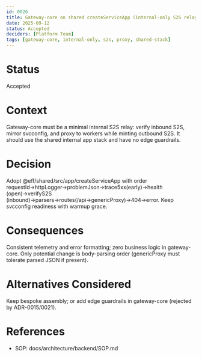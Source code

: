 ```yaml
---
id: 0026
title: Gateway-core on shared createServiceApp (internal-only S2S relay)
date: 2025-09-12
status: Accepted
deciders: [Platform Team]
tags: [gateway-core, internal-only, s2s, proxy, shared-stack]
---
```


# Status
Accepted

# Context
Gateway-core must be a minimal internal S2S relay: verify inbound S2S, mirror svcconfig, and proxy to workers while minting outbound S2S. It should use the shared internal app stack and have no edge guardrails.

# Decision
Adopt @eff/shared/src/app/createServiceApp with order requestId→httpLogger→problemJson→trace5xx(early)→health (open)→verifyS2S (inbound)→parsers→routes(/api→genericProxy)→404→error. Keep svcconfig readiness with warmup grace.

# Consequences
Consistent telemetry and error formatting; zero business logic in gateway-core. Only potential change is body-parsing order (genericProxy must tolerate parsed JSON if present).

# Alternatives Considered
Keep bespoke assembly; or add edge guardrails in gateway-core (rejected by ADR-0015/0021).

# References
- SOP: docs/architecture/backend/SOP.md
